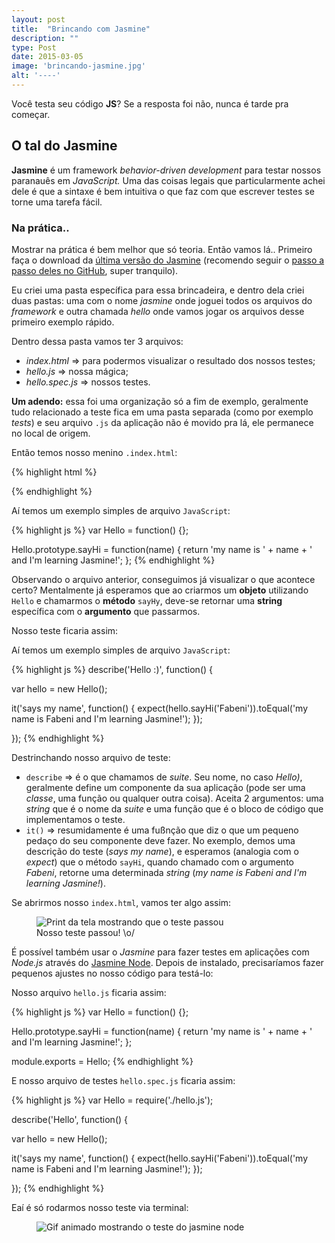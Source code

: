 ```yaml
---
layout: post
title:  "Brincando com Jasmine"
description: ""
type: Post
date: 2015-03-05
image: 'brincando-jasmine.jpg'
alt: '----'
---
```


Você testa seu código **JS**?  Se a resposta foi não, nunca é tarde pra começar.

## O tal do **Jasmine**

**Jasmine** é um framework *behavior-driven development* para testar nossos paranauês em *JavaScript.* Uma das coisas legais que particularmente achei dele é que a sintaxe é bem intuitiva o que faz com que escrever testes se torne uma tarefa fácil.

### Na prática..

Mostrar na prática é bem melhor que só teoria. Então vamos lá.. Primeiro faça o download da [última versão do Jasmine](https://github.com/jasmine/jasmine/tree/master/dist) (recomendo seguir o [passo a passo deles no GitHub](https://github.com/jasmine/jasmine#installation), super tranquilo).

Eu criei uma pasta específica para essa brincadeira, e dentro dela criei duas pastas: uma com o nome *jasmine* onde joguei todos os arquivos do *framework* e outra chamada *hello* onde vamos jogar os arquivos desse primeiro exemplo rápido. 

Dentro dessa pasta vamos ter 3 arquivos:

* *index.html* => para podermos visualizar o resultado dos nossos testes;
* *hello.js* => nossa mágica;
* *hello.spec.js* => nossos testes.

**Um adendo:** essa foi uma organização só a fim de exemplo, geralmente tudo relacionado a teste fica em uma pasta separada (como por exemplo *tests*) e seu arquivo `.js` da aplicação não é movido pra lá, ele permanece no local de origem. 

Então temos nosso menino `.index.html`:

{% highlight html %}
<!DOCTYPE html>
<html lang="en">
<head>
  <meta charset="UTF-8">
  <title>Teste</title>
  <link rel="shortcut icon" type="image/png" href="../jasmine/lib/jasmine-2.0.0/jasmine_favicon.png">
  <link rel="stylesheet" type="text/css" href="../jasmine/lib/jasmine-2.0.0/jasmine.css">

  <script type="text/javascript" src="../jasmine/lib/jasmine-2.0.0/jasmine.js"></script>
  <script type="text/javascript" src="../jasmine/lib/jasmine-2.0.0/jasmine-html.js"></script>
  <script type="text/javascript" src="../jasmine/lib/jasmine-2.0.0/boot.js"></script>

  <script src="hello.js"></script>
  <script src="helloSpec.js"></script>
</head>
<body>
</body>
</html>
{% endhighlight %}

Aí temos um exemplo simples de arquivo `JavaScript`:

{% highlight js %}
var Hello = function() {};

Hello.prototype.sayHi = function(name) {
  return 'my name is ' + name + ' and I\'m learning Jasmine!';
};
{% endhighlight %}

Observando o arquivo anterior, conseguimos já visualizar o que acontece certo? Mentalmente já esperamos que ao criarmos um **objeto** utilizando `Hello` e chamarmos o **método** `sayHy`, deve-se retornar uma **string** específica com o **argumento** que passarmos.

Nosso teste ficaria assim:

Aí temos um exemplo simples de arquivo `JavaScript`:

{% highlight js %}
describe('Hello :)', function() {

  var hello = new Hello();

  it('says my name', function() {
    expect(hello.sayHi('Fabeni')).toEqual('my name is Fabeni and I\'m learning Jasmine!');
  });
  
});
{% endhighlight %}

Destrinchando nosso arquivo de teste:

* `describe` => é o que chamamos de *suite*. Seu nome, no caso *Hello)*, geralmente define um componente da sua aplicação (pode ser uma *classe*, uma função ou qualquer outra coisa). Aceita 2 argumentos: uma *string* que é o nome da *suite* e uma função que é o bloco de código que implementamos o teste.
* `it()` => resumidamente é uma fußnção que diz o que um pequeno pedaço do seu componente deve fazer. No exemplo, demos uma descrição do teste (*says my name*), e esperamos (analogia com o *expect*) que o método `sayHi`, quando chamado com o argumento *Fabeni*, retorne uma determinada *string* (*my name is Fabeni and I'm learning Jasmine!*).

Se abrirmos nosso `index.html`, vamos ter algo assim:

<figure class="loading">
    <img src="{{ site.baseurl}}build/img/posts/samples/jasmine-ok.png" alt="Print da tela mostrando que o teste passou">
    <figcaption>Nosso teste passou! \o/</figcaption>
</figure>

É possível também usar o *Jasmine* para fazer testes em aplicações com *Node.js* através do [Jasmine Node](https://github.com/mhevery/jasmine-node). Depois de instalado, precisaríamos fazer pequenos ajustes no nosso código para testá-lo:

Nosso arquivo `hello.js` ficaria assim:

{% highlight js %}
var Hello = function() {};

Hello.prototype.sayHi = function(name) {
  return 'my name is ' + name + ' and I\'m learning Jasmine!';
};

module.exports = Hello;
{% endhighlight %}

E nosso arquivo de testes `hello.spec.js` ficaria assim: 

{% highlight js %}
var Hello =  require('./hello.js');

describe('Hello', function() {

  var hello = new Hello();

  it('says my name', function() {
    expect(hello.sayHi('Fabeni')).toEqual('my name is Fabeni and I\'m learning Jasmine!');
  });
  
});
{% endhighlight %}

Eaí é só rodarmos nosso teste via terminal:

<figure class="loading">
    <img src="{{ site.baseurl}}build/img/posts/samples/jasmine-node-hello.gif" alt="Gif animado mostrando o teste do jasmine node">
</figure>







